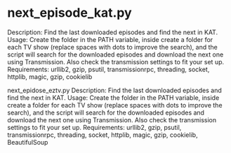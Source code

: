 # next_episode_kat.py
Description: Find the last downloaded episodes and find the next in KAT.
Usage: Create the folder in the PATH variable, inside create a folder for each TV show (replace spaces with dots to improve the search), and the script will search for the downloaded episodes and download the next one using Transmission. Also check the transmission settings to fit your set up.
Requirements: urllib2, gzip, psutil, transmissionrpc, threading, socket, httplib, magic, gzip, cookielib

next_epidose_eztv.py
Description: Find the last downloaded episodes and find the next in KAT.
Usage: Create the folder in the PATH variable, inside create a folder for each TV show (replace spaces with dots to improve the search), and the script will search for the downloaded episodes and download the next one using Transmission. Also check the transmission settings to fit your set up.
Requirements: urllib2, gzip, psutil, transmissionrpc, threading, socket, httplib, magic, gzip, cookielib, BeautifulSoup

